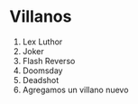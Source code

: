 
# Villanos

1. Lex Luthor
2. Joker
3. Flash Reverso
4. Doomsday
5. Deadshot
6. Agregamos un villano nuevo
